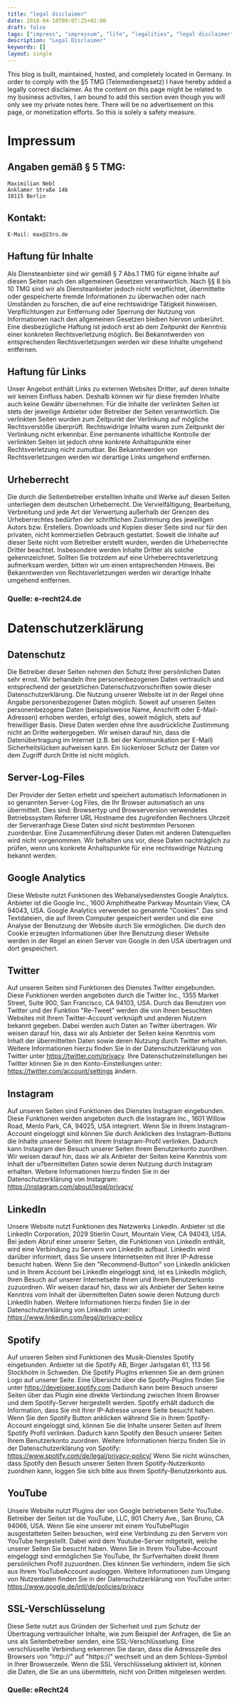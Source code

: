```yaml
---
title: "legal disclaimer"
date: 2018-04-10T00:07:25+02:00
draft: false
tags: ["impress", "impressum", "life", "legalities", "legal disclaimer"]
description: "Legal Disclaimer"
keywords: []
layout: single
---
```


This blog is built, maintained, hosted, and completely located in Germany.
In order to comply with the §5 TMG (Telemediengesetz) I have hereby added a legally correct disclaimer. As the content on this page might be related to my business activites, I am bound to add this section even though you will only see my private notes here. There will be no advertisement on this page, or monetization efforts. So this is solely a safety measure.

# Impressum

## Angaben gemäß § 5 TMG:
```
Maximilian Nebl
Anklamer Straße 14b
10115 Berlin
```
## Kontakt:
```
E-Mail: max@23ro.de
```

## Haftung für Inhalte

Als Diensteanbieter sind wir gemäß § 7 Abs.1 TMG für eigene Inhalte auf diesen Seiten nach den
allgemeinen Gesetzen verantwortlich. Nach §§ 8 bis 10 TMG sind wir als Diensteanbieter jedoch nicht
verpflichtet, übermittelte oder gespeicherte fremde Informationen zu überwachen oder nach Umständen
zu forschen, die auf eine rechtswidrige Tätigkeit hinweisen.
Verpflichtungen zur Entfernung oder Sperrung der Nutzung von Informationen nach den allgemeinen
Gesetzen bleiben hiervon unberührt. Eine diesbezügliche Haftung ist jedoch erst ab dem Zeitpunkt der
Kenntnis einer konkreten Rechtsverletzung möglich. Bei Bekanntwerden von entsprechenden
Rechtsverletzungen werden wir diese Inhalte umgehend entfernen.

## Haftung für Links

Unser Angebot enthält Links zu externen Websites Dritter, auf deren Inhalte wir keinen Einfluss haben.
Deshalb können wir für diese fremden Inhalte auch keine Gewähr übernehmen. Für die Inhalte der
verlinkten Seiten ist stets der jeweilige Anbieter oder Betreiber der Seiten verantwortlich. Die verlinkten
Seiten wurden zum Zeitpunkt der Verlinkung auf mögliche Rechtsverstöße überprüft. Rechtswidrige
Inhalte waren zum Zeitpunkt der Verlinkung nicht erkennbar.
Eine permanente inhaltliche Kontrolle der verlinkten Seiten ist jedoch ohne konkrete Anhaltspunkte einer
Rechtsverletzung nicht zumutbar. Bei Bekanntwerden von Rechtsverletzungen werden wir derartige Links 
umgehend entfernen.

## Urheberrecht

Die durch die Seitenbetreiber erstellten Inhalte und Werke auf diesen Seiten unterliegen dem deutschen
Urheberrecht. Die Vervielfältigung, Bearbeitung, Verbreitung und jede Art der Verwertung außerhalb der
Grenzen des Urheberrechtes bedürfen der schriftlichen Zustimmung des jeweiligen Autors bzw.
Erstellers. Downloads und Kopien dieser Seite sind nur für den privaten, nicht kommerziellen Gebrauch
gestattet.
Soweit die Inhalte auf dieser Seite nicht vom Betreiber erstellt wurden, werden die Urheberrechte Dritter
beachtet. Insbesondere werden Inhalte Dritter als solche gekennzeichnet. Sollten Sie trotzdem auf eine
Urheberrechtsverletzung aufmerksam werden, bitten wir um einen entsprechenden Hinweis. Bei
Bekanntwerden von Rechtsverletzungen werden wir derartige Inhalte umgehend entfernen.

### Quelle: e-recht24.de

# Datenschutzerklärung

## Datenschutz

Die Betreiber dieser Seiten nehmen den Schutz Ihrer persönlichen Daten sehr ernst. Wir behandeln Ihre
personenbezogenen Daten vertraulich und entsprechend der gesetzlichen Datenschutzvorschriften sowie
dieser Datenschutzerklärung.
Die Nutzung unserer Website ist in der Regel ohne Angabe personenbezogener Daten möglich. Soweit
auf unseren Seiten personenbezogene Daten (beispielsweise Name, Anschrift oder E-Mail-Adressen)
erhoben werden, erfolgt dies, soweit möglich, stets auf freiwilliger Basis. Diese Daten werden ohne Ihre
ausdrückliche Zustimmung nicht an Dritte weitergegeben.
Wir weisen darauf hin, dass die Datenübertragung im Internet (z.B. bei der Kommunikation per E-Mail)
Sicherheitslücken aufweisen kann. Ein lückenloser Schutz der Daten vor dem Zugriff durch Dritte ist nicht
möglich.

## Server-Log-Files

Der Provider der Seiten erhebt und speichert automatisch Informationen in so genannten Server-Log
Files, die Ihr Browser automatisch an uns übermittelt. Dies sind:
Browsertyp und Browserversion
verwendetes Betriebssystem
Referrer URL
Hostname des zugreifenden Rechners
Uhrzeit der Serveranfrage
Diese Daten sind nicht bestimmten Personen zuordenbar. Eine Zusammenführung dieser Daten mit
anderen Datenquellen wird nicht vorgenommen. Wir behalten uns vor, diese Daten nachträglich zu
prüfen, wenn uns konkrete Anhaltspunkte für eine rechtswidrige Nutzung bekannt werden.

## Google Analytics

Diese Website nutzt Funktionen des Webanalysedienstes Google Analytics. Anbieter ist die Google Inc.,
1600 Amphitheatre Parkway Mountain View, CA 94043, USA.
Google Analytics verwendet so genannte "Cookies". Das sind Textdateien, die auf Ihrem Computer
gespeichert werden und die eine Analyse der Benutzung der Website durch Sie ermöglichen. Die durch
den Cookie erzeugten Informationen über Ihre Benutzung dieser Website werden in der Regel an einen
Server von Google in den USA übertragen und dort gespeichert.

## Twitter

Auf unseren Seiten sind Funktionen des Dienstes Twitter eingebunden. Diese Funktionen werden
angeboten durch die Twitter Inc., 1355 Market Street, Suite 900, San Francisco, CA 94103, USA. Durch
das Benutzen von Twitter und der Funktion "Re-Tweet" werden die von Ihnen besuchten Websites mit
Ihrem Twitter-Account verknüpft und anderen Nutzern bekannt gegeben. Dabei werden auch Daten an
Twitter übertragen. Wir weisen darauf hin, dass wir als Anbieter der Seiten keine Kenntnis vom Inhalt der
übermittelten Daten sowie deren Nutzung durch Twitter erhalten. Weitere Informationen hierzu finden Sie
in der Datenschutzerklärung von Twitter unter https://twitter.com/privacy.
Ihre Datenschutzeinstellungen bei Twitter können Sie in den Konto-Einstellungen unter:
https://twitter.com/account/settings ändern.

## Instagram

Auf unseren Seiten sind Funktionen des Dienstes Instagram eingebunden. Diese Funktionen werden
angeboten durch die Instagram Inc., 1601 Willow Road, Menlo Park, CA, 94025, USA integriert. Wenn Sie
in Ihrem Instagram-Account eingeloggt sind können Sie durch Anklicken des Instagram-Buttons die
Inhalte unserer Seiten mit Ihrem Instagram-Profil verlinken. Dadurch kann Instagram den Besuch unserer
Seiten Ihrem Benutzerkonto zuordnen. Wir weisen darauf hin, dass wir als Anbieter der Seiten keine
Kenntnis vom Inhalt der u?bermittelten Daten sowie deren Nutzung durch Instagram erhalten.
Weitere Informationen hierzu finden Sie in der Datenschutzerklärung von Instagram:
https://instagram.com/about/legal/privacy/

## LinkedIn

Unsere Website nutzt Funktionen des Netzwerks LinkedIn. Anbieter ist die LinkedIn Corporation, 2029
Stierlin Court, Mountain View, CA 94043, USA. Bei jedem Abruf einer unserer Seiten, die Funktionen von
LinkedIn enthält, wird eine Verbindung zu Servern von LinkedIn aufbaut. LinkedIn wird darüber informiert,
dass Sie unsere Internetseiten mit Ihrer IP-Adresse besucht haben. Wenn Sie den "Recommend-Button"
von LinkedIn anklicken und in Ihrem Account bei LinkedIn eingeloggt sind, ist es LinkedIn möglich, Ihren
Besuch auf unserer Internetseite Ihnen und Ihrem Benutzerkonto zuzuordnen. Wir weisen darauf hin,
dass wir als Anbieter der Seiten keine Kenntnis vom Inhalt der übermittelten Daten sowie deren Nutzung
durch LinkedIn haben.
Weitere Informationen hierzu finden Sie in der Datenschutzerklärung von LinkedIn unter:
https://www.linkedin.com/legal/privacy-policy

## Spotify

Auf unseren Seiten sind Funktionen des Musik-Dienstes Spotify eingebunden. Anbieter ist die Spotify AB,
Birger Jarlsgatan 61, 113 56 Stockholm in Schweden. Die Spotify PlugIns erkennen Sie an dem grünen
Logo auf unserer Seite. Eine Übersicht über die Spotify-PlugIns finden Sie unter
https://developer.spotify.com
Dadurch kann beim Besuch unserer Seiten über das Plugin eine direkte Verbindung zwischen Ihrem
Browser und dem Spotify-Server hergestellt werden. Spotify erhält dadurch die Information, dass Sie mit
Ihrer IP-Adresse unsere Seite besucht haben. Wenn Sie den Spotify Button anklicken während Sie in
Ihrem Spotify-Account eingeloggt sind, können Sie die Inhalte unserer Seiten auf Ihrem Spotify Profil
verlinken. Dadurch kann Spotify den Besuch unserer Seiten Ihrem Benutzerkonto zuordnen.
Weitere Informationen hierzu finden Sie in der Datenschutzerklärung von Spotify:
https://www.spotify.com/de/legal/privacy-policy/
Wenn Sie nicht wünschen, dass Spotify den Besuch unserer Seiten Ihrem Spotify-Nutzerkonto zuordnen
kann, loggen Sie sich bitte aus Ihrem Spotify-Benutzerkonto aus.

## YouTube

Unsere Website nutzt Plugins der von Google betriebenen Seite YouTube. Betreiber der Seiten ist die
YouTube, LLC, 901 Cherry Ave., San Bruno, CA 94066, USA. Wenn Sie eine unserer mit einem YouTubePlugin
ausgestatteten Seiten besuchen, wird eine Verbindung zu den Servern von YouTube hergestellt.
Dabei wird dem Youtube-Server mitgeteilt, welche unserer Seiten Sie besucht haben.
Wenn Sie in Ihrem YouTube-Account eingeloggt sind ermöglichen Sie YouTube, Ihr Surfverhalten direkt
Ihrem persönlichen Profil zuzuordnen. Dies können Sie verhindern, indem Sie sich aus Ihrem YouTubeAccount
ausloggen.
Weitere Informationen zum Umgang von Nutzerdaten finden Sie in der Datenschutzerklärung von
YouTube unter: https://www.google.de/intl/de/policies/privacy

## SSL-Verschlüsselung

Diese Seite nutzt aus Gründen der Sicherheit und zum Schutz der Übertragung vertraulicher Inhalte, wie
zum Beispiel der Anfragen, die Sie an uns als Seitenbetreiber senden, eine SSL-Verschlüsselung. Eine
verschlüsselte Verbindung erkennen Sie daran, dass die Adresszeile des Browsers von "http://" auf
"https://" wechselt und an dem Schloss-Symbol in Ihrer Browserzeile.
Wenn die SSL Verschlüsselung aktiviert ist, können die Daten, die Sie an uns übermitteln, nicht von
Dritten mitgelesen werden.

### Quelle: eRecht24
